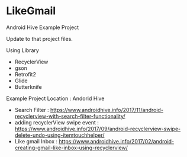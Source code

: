 # LikeGmail

Android Hive Example Project

Update to that project files.

Using Library
 - RecyclerView
 - gson
 - Retrofit2
 - Glide
 - Butterknife
 
 Example Project Location : 
 Andorid Hive
 - Search Filter : https://www.androidhive.info/2017/11/android-recyclerview-with-search-filter-functionality/ 
 - adding recyclerView swipe event : https://www.androidhive.info/2017/09/android-recyclerview-swipe-delete-undo-using-itemtouchhelper/
 - Like gmail Inbox : https://www.androidhive.info/2017/02/android-creating-gmail-like-inbox-using-recyclerview/
